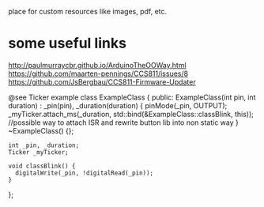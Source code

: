 place for custom resources like images, pdf, etc.

# some useful links
http://paulmurraycbr.github.io/ArduinoTheOOWay.html
https://github.com/maarten-pennings/CCS811/issues/8
https://github.com/JsBergbau/CCS811-Firmware-Updater

@see Ticker example
class ExampleClass {
  public:
    ExampleClass(int pin, int duration) : _pin(pin), _duration(duration) {
      pinMode(_pin, OUTPUT);
      _myTicker.attach_ms(_duration, std::bind(&ExampleClass::classBlink, this));  //possible way to attach ISR and rewrite button lib into non static way
    }
    ~ExampleClass() {};

    int _pin, _duration;
    Ticker _myTicker;

    void classBlink() {
      digitalWrite(_pin, !digitalRead(_pin));
    }
};
